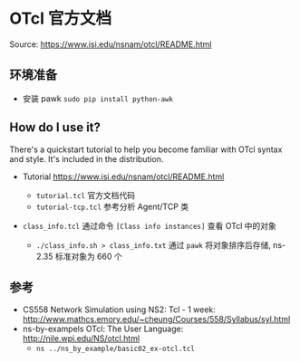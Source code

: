# OTcl 官方文档

Source: https://www.isi.edu/nsnam/otcl/README.html

## 环境准备
*  安装 pawk `sudo pip install python-awk`

## How do I use it?

There's a quickstart tutorial to help you become familiar with OTcl syntax and style. It's included in the distribution.

* Tutorial https://www.isi.edu/nsnam/otcl/README.html
  - `tutorial.tcl`  官方文档代码
  - `tutorial-tcp.tcl` 参考分析 Agent/TCP 类

* `class_info.tcl` 通过命令 `[Class info instances]` 查看 OTcl 中的对象
  - `./class_info.sh > class_info.txt` 通过 `pawk` 将对象排序后存储, ns-2.35 标准对象为 660 个

## 参考
* CS558 Network Simulation using NS2: Tcl - 1 week: http://www.mathcs.emory.edu/~cheung/Courses/558/Syllabus/syl.html
* ns-by-exampels OTcl: The User Language: http://nile.wpi.edu/NS/otcl.html
  - `ns ../ns_by_example/basic02_ex-otcl.tcl`
